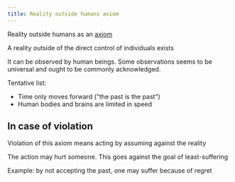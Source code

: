 ```yaml
---
title: Reality outside humans axiom
---
```


Reality outside humans as an [axiom](https://en.wikipedia.org/wiki/Axiom)

A reality outside of the direct control of individuals exists

It can be observed by human beings. Some observations seems to be universal and ought to be commonly acknowledged.

Tentative list:
- Time only moves forward ("the past is the past")
- Human bodies and brains are limited in speed


## In case of violation 

Violation of this axiom means acting by assuming against the reality

The action may hurt someone. This goes against the goal of least-suffering

Example: by not accepting the past, one may suffer because of regret